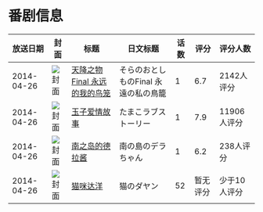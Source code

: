 # 番剧信息

|放送日期|封面|标题|日文标题|话数|评分|评分人数|
|---|---|---|---|---|---|---|
|2014-04-26|![封面](https://lain.bgm.tv/pic/cover/c/3a/93/86445_UUA2S.jpg)|[天降之物Final 永远的我的鸟笼](https://bangumi.tv/subject/86445)|そらのおとしものFinal 永遠の私の鳥籠|1|6.7|2142人评分|
|2014-04-26|![封面](https://lain.bgm.tv/pic/cover/c/59/8d/90880_NYUDd.jpg)|[玉子爱情故事](https://bangumi.tv/subject/90880)|たまこラブストーリー|1|7.9|11906人评分|
|2014-04-26|![封面](https://lain.bgm.tv/pic/cover/c/53/6c/97561_BzP68.jpg)|[南之岛的德拉酱](https://bangumi.tv/subject/97561)|南の島のデラちゃん|1|6.2|238人评分|
|2014-04-26|![封面](https://lain.bgm.tv/pic/cover/c/39/92/101269_D72C9.jpg)|[猫咪达洋](https://bangumi.tv/subject/101269)|猫のダヤン|52|暂无评分|少于10人评分|

